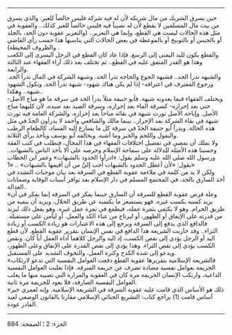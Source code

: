 ------------------------------------------------------------------------

حين يسرق الشريك من مال شريكه لأن له فيه شركة فليس خالصاً للغير. والذي
يسرق من بيت مال المسلمين لا يقطع لأن له نصيباً فيه فليس خالصاً للغير
كذلك.. والعقوبة في مثل هذه الحالات ليست هي القطع، وإنما هي التعزير..
(والتعزير عقوبة دون الحد، بالجلد أو بالحبس أو بالتوبيخ أو بالموعظة في
بعض الحالات التي يناسبها هذا حسب رأي القاضي والظروف المحيطة) .  
والقطع يكون لليد اليمنى إلى الرسغ. فإذا عاد كان القطع في الرجل اليسرى
إلى الكعب وهذا هو القدر المتفق عليه في القطع.. ثم تختلف بعد ذلك آراء
الفقهاء عند الثالثة والرابعة.  
والشبهه تدرأ الحد.. فشبهة الجوع والحاجة تدرأ الحد. وشبهة الشركة في المال
تدرأ الحد. ورجوع المعترف في اعترافه- إذا لم يكن هناك شهود- شبهة تدرأ
الحد. ونكول الشهود شبهة.. وهكذا..  
ويختلف الفقهاء فيما يعدونه شبهة. فأبو حنيفة مثلاً يدرأ الحد في سرقة ما هو
مباح الأصل- حتى بعد إحرازه- كسرقة الماء بعد إحرازه، وسرقة الصيد بعد
صيده، لأن كليهما مباح الأصل. وإباحة الأصل تورث شبهة في بقائه مباحاً بعد
إحرازه، والشركة العامة فيه تورث شبهة في بقاء الشركة بعد الإحراز.. بينما
مالك والشافعي وأحمد لا يدرأون الحدّ في مثل هذه الحالة. ويدرأ أبو حنيفة
الحدّ في سرقة كل ما يسارع إليه الفساد، كالطعام الرطب والبقول واللحم
والخبز وما أشبه. ويخالفه أبو يوسف ويأخذ برأي الثلاثة.  
ولا نملك أن نمضي في تفصيل اختلافات الفقهاء في هذا المجال، فتطلب في كتب
الفقة وحسبنا هذه الأمثلة للدلالة على سماحة الإسلام وحرصه على ألا يأخذ
الناس بالشبهات.. ورسول الله صلى الله عليه وسلم يقول: «ادرأوا الحدود
بالشبهات» وعمر ابن الخطاب يقول: «لأن أعطل الحدود بالشبهات أحب إليَّ من أن
أقيمها بالشبهات» .. «1»  
ولكن لا بد من كلمة في ملاءمة عقوبة القطع في السرقة بعد بيان موجبات
التشدد في أخذ السارق بالحد، في المجتمع المسلم في دار الإسلام بعد توافر
أسباب الوقاية وضمانات العدالة..  
«وعلة فرض عقوبة القطع للسرقة أن السارق حينما يفكر في السرقة إنما يفكر في
أن يزيد كسبه بكسب غيره. فهو يستصغر ما يكسبه عن طريق الحلال، ويريد أن
ينميه من طريق الحرام. وهو لا يكتفي بثمرة عمله، فيطمع في ثمرة عمل غيره.
وهو يفعل ذلك ليزيد من قدرته على الإنفاق أو الظهور، أو ليرتاح من عناء
الكد والعمل. أو ليأمن على مستقبله. فالدافع الذي يدفع إلى السرقة ويرجع
إلى هذه الاعتبارات هو زيادة الكسب أو زيادة الثراء.. وقد حاربت الشريعة
هذا الدافع في نفس الإنسان بتقرير عقوبة القطع. لأن قطع اليد أو الرجل يؤدي
إلى نقص الكسب، إذ اليد والرجل كلاهما أداة العمل أياً كان. ونقص الكسب يؤدي
إلى نقص الثراء. وهذا يؤدي إلى نقص القدرة على الإنفاق وعلى الظهور، ويدعو
إلى شدة الكدح وكثرة العمل، والتخوف الشديد على المستقبل.  
«فالشريعة الإسلامية بتقريرها عقوبة القطع دفعت العوامل النفسية التي تدعو
لارتكاب الجريمة بعوامل نفسية مضادة تصرف عن جريمة السرقة. فإذا تغلبت
العوامل النفسية الداعية، وارتكب الإنسان الجريمة مرة كان في العقوبة
والمرارة التي تصيبه منها ما يغلب العوامل النفسية الصارفة، فلا يعود
للجريمة مرة ثانية.  
«ذلك هو الأساس الذي قامت عليه عقوبة السرقة في الشريعة الإسلامية. وإنه
لعمري خير أساس قامت (1) يراجع كتاب: التشريع الجنائي الإسلامي مقارنا
بالقانون الوضعي لعبد القادر عودة.

------------------------------------------------------------------------

الجزء: 2 ¦ الصفحة: 884
